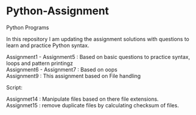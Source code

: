 # Python-Assignment
Python Programs

In this repository I am updating the assignment solutions with questions to learn and practice Python syntax.

Assignment1 - Assignment5  : Based on basic questions to practice syntax, loops and pattern printingz <br>
Assignment6 - Assignment7  : Based on oops <br>
Assignment9 : This assignment based on File handling <br>


Script:

Assignmet14 : Manipulate files based on there file extensions.<br>
Assignmet15 : remove duplicate files by calculating checksum of files.
